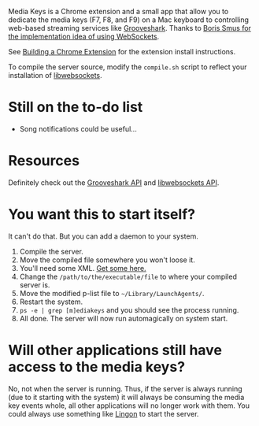 Media Keys is a Chrome extension and a small app that allow you to dedicate the media keys (F7, F8, and F9) on a Mac keyboard to controlling web-based streaming services like [Grooveshark](http://grooveshark.com). Thanks to [Boris Smus for the implementation idea of using WebSockets](http://smus.com/chrome-media-keys-revisited/).

See [Building a Chrome Extension](http://developer.chrome.com/extensions/getstarted.html#unpacked) for the extension install instructions.

To compile the server source, modify the `compile.sh` script to reflect your installation of [libwebsockets](http://libwebsockets.org/).

Still on the to-do list
=======================

* Song notifications could be useful...

Resources
=========

Definitely check out the [Grooveshark API](http://developers.grooveshark.com/docs/js_api/) and [libwebsockets API](http://libwebsockets.org/libwebsockets-api-doc.html).

You want this to start itself?
==============================

It can't do that. But you can add a daemon to your system.

1. Compile the server.
2. Move the compiled file somewhere you won't loose it.
3. You'll need some XML. [Get some here.](https://gist.github.com/whymarrh/4965481)
4. Change the `/path/to/the/executable/file` to where your compiled server is.
5. Move the modified p-list file to `~/Library/LaunchAgents/`.
6. Restart the system.
7. `ps -e | grep [m]ediakeys` and you should see the process running.
8. All done. The server will now run automagically on system start.

Will other applications still have access to the media keys?
============================================================

No, not when the server is running. Thus, if the server is always running (due to it starting with the system) it will always be consuming the media key events whole, all other applications will no longer work with them. You could always use something like [Lingon](http://www.peterborgapps.com/lingon/) to start the server.
